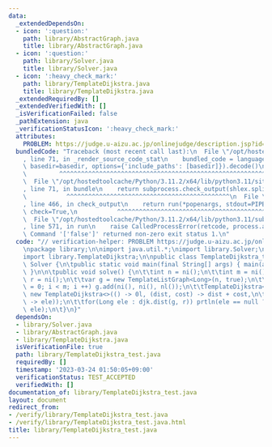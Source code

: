```yaml
---
data:
  _extendedDependsOn:
  - icon: ':question:'
    path: library/AbstractGraph.java
    title: library/AbstractGraph.java
  - icon: ':question:'
    path: library/Solver.java
    title: library/Solver.java
  - icon: ':heavy_check_mark:'
    path: library/TemplateDijkstra.java
    title: library/TemplateDijkstra.java
  _extendedRequiredBy: []
  _extendedVerifiedWith: []
  _isVerificationFailed: false
  _pathExtension: java
  _verificationStatusIcon: ':heavy_check_mark:'
  attributes:
    PROBLEM: https://judge.u-aizu.ac.jp/onlinejudge/description.jsp?id=GRL_1_A
  bundledCode: "Traceback (most recent call last):\n  File \"/opt/hostedtoolcache/Python/3.11.2/x64/lib/python3.11/site-packages/onlinejudge_verify/documentation/build.py\"\
    , line 71, in _render_source_code_stat\n    bundled_code = language.bundle(stat.path,\
    \ basedir=basedir, options={'include_paths': [basedir]}).decode()\n          \
    \         ^^^^^^^^^^^^^^^^^^^^^^^^^^^^^^^^^^^^^^^^^^^^^^^^^^^^^^^^^^^^^^^^^^^^^^^^^^^^^^^^^\n\
    \  File \"/opt/hostedtoolcache/Python/3.11.2/x64/lib/python3.11/site-packages/onlinejudge_verify/languages/user_defined.py\"\
    , line 71, in bundle\n    return subprocess.check_output(shlex.split(command))\n\
    \           ^^^^^^^^^^^^^^^^^^^^^^^^^^^^^^^^^^^^^^^^^^^^^\n  File \"/opt/hostedtoolcache/Python/3.11.2/x64/lib/python3.11/subprocess.py\"\
    , line 466, in check_output\n    return run(*popenargs, stdout=PIPE, timeout=timeout,\
    \ check=True,\n           ^^^^^^^^^^^^^^^^^^^^^^^^^^^^^^^^^^^^^^^^^^^^^^^^^^^^^^^^^\n\
    \  File \"/opt/hostedtoolcache/Python/3.11.2/x64/lib/python3.11/subprocess.py\"\
    , line 571, in run\n    raise CalledProcessError(retcode, process.args,\nsubprocess.CalledProcessError:\
    \ Command '['false']' returned non-zero exit status 1.\n"
  code: "// verification-helper: PROBLEM https://judge.u-aizu.ac.jp/onlinejudge/description.jsp?id=GRL_1_A\n\
    \npackage library;\n\nimport java.util.*;\nimport library.Solver;\nimport library.AbstractGraph;\n\
    import library.TemplateDijkstra;\n\npublic class TemplateDijkstra_test extends\
    \ Solver {\n\tpublic static void main(final String[] args) { main(args, new TemplateDijkstra_test());\
    \ }\n\n\tpublic void solve() {\n\t\tint n = ni();\n\t\tint m = ni();\n\t\tint\
    \ r = ni();\n\t\tvar g = new TemplateListGraph<Long>(n, true);\n\t\tfor(int i\
    \ = 0; i < m; i ++) g.add(ni(), ni(), nl());\n\t\tTemplateDijkstra<Long> djk =\
    \ new TemplateDijkstra<>(() -> 0l, (dist, cost) -> dist + cost,\n\t\t\tComparator.comparing((ele)\
    \ -> ele));\n\t\tfor(Long ele : djk.dist(g, r)) prtln(ele == null ? \"INF\" :\
    \ ele);\n\t}\n}"
  dependsOn:
  - library/Solver.java
  - library/AbstractGraph.java
  - library/TemplateDijkstra.java
  isVerificationFile: true
  path: library/TemplateDijkstra_test.java
  requiredBy: []
  timestamp: '2023-03-24 01:50:05+09:00'
  verificationStatus: TEST_ACCEPTED
  verifiedWith: []
documentation_of: library/TemplateDijkstra_test.java
layout: document
redirect_from:
- /verify/library/TemplateDijkstra_test.java
- /verify/library/TemplateDijkstra_test.java.html
title: library/TemplateDijkstra_test.java
---
```

